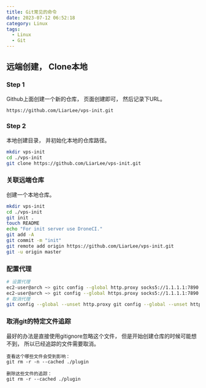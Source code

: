 ```yaml
---
title: Git常见的命令
date: 2023-07-12 06:52:18
category: Linux
tags:
  - Linux
  - Git
---
```


## 远端创建， Clone本地
### Step 1
Github上面创建一个新的仓库， 页面创建即可， 然后记录下URL。
```bash
https://github.com/LiarLee/vps-init.git
```

### Step 2
本地创建目录， 并初始化本地的仓库路径。
```bash
mkdir vps-init
cd ./vps-init
git clone https://github.com/LiarLee/vps-init.git
```

### 关联远端仓库
创建一个本地仓库。
```bash
mkdir vps-init
cd ./vps-init
git init .
touch README
echo "For init server use DroneCI."
git add -A
git commit -m "init"
git remote add origin https://github.com/LiarLee/vps-init.git
git -u origin master
```

### 配置代理
```bash
# 设置代理
ec2-user@arch ~> gitc config --global http.proxy socks5://1.1.1.1:7890
ec2-user@arch ~> git config --global https.proxy socks5://1.1.1.1:7890
# 取消代理
git config --global --unset http.proxy git config --global --unset https.proxy
```

### 取消git的特定文件追踪

最好的办法是直接使用gitignore忽略这个文件， 但是开始创建仓库的时候可能想不到， 所以已经追踪的文件需要取消。 

```git
查看这个哪些文件会受到影响： 
git rm -r -n --cached ./plugin 

删除这些文件的追踪： 
git rm -r --cached ./plugin

```

